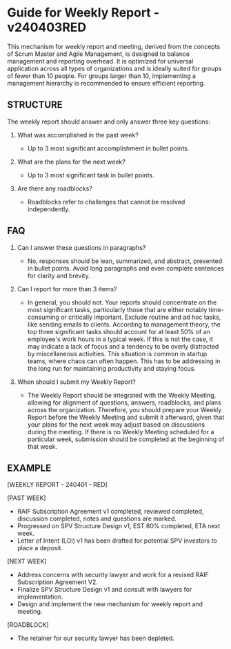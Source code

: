 # Guide for Weekly Report - v240403RED

This mechanism for weekly report and meeting, derived from the concepts of Scrum Master and Agile Management, is designed to balance management and reporting overhead. It is optimized for universal application across all types of organizations and is ideally suited for groups of fewer than 10 people. For groups larger than 10, implementing a management hierarchy is recommended to ensure efficient reporting. 


## STRUCTURE 
The weekly report should answer and only answer three key questions:

1. What was accomplished in the past week?
    - Up to 3 most significant accomplishment in bullet points.

2. What are the plans for the next week?
    - Up to 3 most significant task in bullet points.

3. Are there any roadblocks?
    - Roadblocks refer to challenges that cannot be resolved independently.


## FAQ

1. Can I answer these questions in paragraphs?
    - No, responses should be lean, summarized, and abstract, presented in bullet points. Avoid long paragraphs and even complete sentences for clarity and brevity.

2. Can I report for more than 3 items?
    - In general, you should not. Your reports should concentrate on the most significant tasks, particularly those that are either notably time-consuming or critically important. Exclude routine and ad hoc tasks, like sending emails to clients. According to management theory, the top three significant tasks should account for at least 50% of an employee's work hours in a typical week. If this is not the case, it may indicate a lack of focus and a tendency to be overly distracted by miscellaneous activities. This situation is common in startup teams, where chaos can often happen. This has to be addressing in the long run for maintaining productivity and staying focus.

3. When should I submit my Weekly Report?
    - The Weekly Report should be integrated with the Weekly Meeting, allowing for alignment of questions, answers, roadblocks, and plans across the organization. Therefore, you should prepare your Weekly Report before the Weekly Meeting and submit it afterward, given that your plans for the next week may adjust based on discussions during the meeting. If there is no Weekly Meeting scheduled for a particular week, submission should be completed at the beginning of that week.


## EXAMPLE

[WEEKLY REPORT - 240401 - RED]

[PAST WEEK]
- RAIF Subscription Agreement v1 completed, reviewed completed, discussion completed, notes and questions are marked.
- Progressed on SPV Structure Design v1, EST 80% completed, ETA next week.
- Letter of Intent (LOI) v1 has been drafted for potential SPV investors to place a deposit.

[NEXT WEEK]
- Address concerns with security lawyer and work for a revised RAIF Subscription Agreement V2.
- Finalize SPV Structure Design v1 and consult with lawyers for implementation.
- Design and implement the new mechanism for weekly report and meeting.

[ROADBLOCK]
- The retainer for our security lawyer has been depleted.